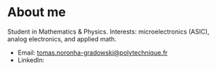# About me

Student in Mathematics & Physics. Interests: microelectronics (ASIC), analog electronics, and applied math.

- Email: tomas.noronha-gradowski@polytechnique.fr
- LinkedIn: 
